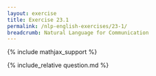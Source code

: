 ```yaml
---
layout: exercise
title: Exercise 23.1
permalink: /nlp-english-exercises/23-1/
breadcrumb: Natural Language for Communication
---
```


{% include mathjax_support %}

<div><i class="arrow-up loader" data-chapter="nlp-english-exercises" data-exercise="ex_1" data-rating="0"></i></div>
{% include_relative question.md %}
